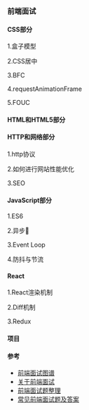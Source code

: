 ### 前端面试

#### CSS部分

1.盒子模型

2.CSS居中

3.BFC

4.requestAnimationFrame

5.FOUC

#### HTML和HTML5部分

#### HTTP和网络部分

1.http协议

2.如何进行网站性能优化

3.SEO

#### JavaScript部分

1.ES6

2.异步

3.Event Loop

4.防抖与节流

#### React

1.React渲染机制

2.Diff机制

3.Redux

#### 项目

#### 参考

* [前端面试图谱](https://yuchengkai.cn/docs/zh/frontend/)
* [关于前端面试](https://mdluo.com/2016-02-28/about-front-end-interview/)
* [前端面试题整理](https://www.jianshu.com/p/feab89b88d6b)
* [常见前端面试题及答案](https://www.cnblogs.com/syfwhu/p/4434132.html)